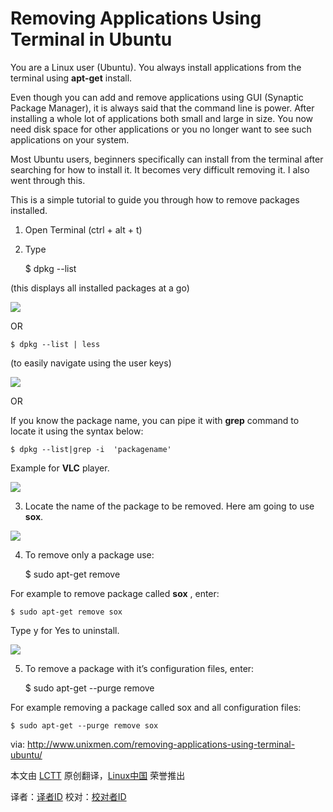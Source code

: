 Removing Applications Using Terminal in Ubuntu
================================================================================
You are a Linux user (Ubuntu). You always install applications from the terminal using **apt-get** install.

Even though you can add and remove applications using GUI (Synaptic Package Manager), it is always said that the command line is power. After installing a whole lot of applications both small and large in size. You now need disk space for other applications or you no longer want to see such applications on your system.

Most Ubuntu users, beginners specifically can install from the terminal after searching for how to install it. It becomes very difficult removing it. I also went through this.

This is a simple tutorial to guide you through how to remove packages installed.

1. Open Terminal (ctrl + alt + t)

2. Type

    $ dpkg --list

(this displays all installed packages at a go)

![](http://180016988.r.cdn77.net/wp-content/uploads/2013/09/list_.png)

OR

    $ dpkg --list | less

(to easily navigate using the user keys)

![](http://180016988.r.cdn77.net/wp-content/uploads/2013/09/dpkg_list.png)

OR

If you know the package name, you can pipe it with **grep** command to locate it using the syntax below:

    $ dpkg --list|grep -i  'packagename'

Example for **VLC** player.

![](http://180016988.r.cdn77.net/wp-content/uploads/2013/09/vlc_grep.png)

3. Locate the name of the package to be removed. Here am going to use **sox**.

![](http://180016988.r.cdn77.net/wp-content/uploads/2013/09/remove_SoX.png)

4. To remove only a package use:

    $ sudo apt-get remove <packagename>

For example to remove package called **sox** , enter:

    $ sudo apt-get remove sox

Type y for Yes to uninstall.

![](http://180016988.r.cdn77.net/wp-content/uploads/2013/09/sox2.png)

5. To remove a package with it’s configuration files, enter:

    $ sudo apt-get --purge remove <packagename>

For example removing a package called sox  and all configuration files:

    $ sudo apt-get --purge remove sox


via: http://www.unixmen.com/removing-applications-using-terminal-ubuntu/

本文由 [LCTT][] 原创翻译，[Linux中国][] 荣誉推出

译者：[译者ID][] 校对：[校对者ID][]

[LCTT]:https://github.com/LCTT/TranslateProject
[Linux中国]:http://linux.cn/portal.php
[译者ID]:http://linux.cn/space/译者ID
[校对者ID]:http://linux.cn/space/校对者ID